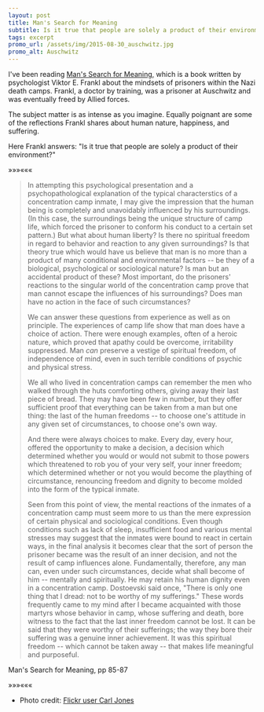 ```yaml
---
layout: post
title: Man's Search for Meaning 
subtitle: Is it true that people are solely a product of their environment?
tags: excerpt
promo_url: /assets/img/2015-08-30_auschwitz.jpg
promo_alt: Auschwitz 
---
```


I've been reading <a href="http://www.amazon.com/Mans-Search-Meaning-Viktor-Frankl/dp/0807014273/ref=as_li_ss_tl?_encoding=UTF8&qid=&sr=&linkCode=sl1&tag=musings01b1-20&linkId=0b24dfd82cecb1ba112873190fadf260" target="_blank">Man's Search for Meaning,</a> which is a book written by psychologist Viktor E. Frankl about the mindsets of prisoners within the Nazi death camps.  Frankl, a doctor by training, was a prisoner at Auschwitz and was eventually freed by Allied forces.

The subject matter is as intense as you imagine. Equally poignant are some of the reflections Frankl shares about human nature, happiness, and suffering.

Here Frankl answers: "Is it true that people are solely a product of their environment?"

<div class="separator">&raquo;&raquo;&raquo;&laquo;&laquo;&laquo;</div>

> In attempting this psychological presentation and a psychopathological explanation of the typical characterstics of a concentration camp inmate, I may give the impression that the human being is completely and unavoidably influenced by his surroundings.
> (In this case, the surroundings being the unique structure of camp life, which forced the prisoner to conform his conduct to a certain set pattern.) But what about human liberty? Is there no spiritual freedom in regard to behavior and reaction to any given
> surroundings? Is that theory true which would have us believe that man is no more than a product of many conditional and environmental factors -- be they of a biological, psychological or sociological nature? Is man but an accidental product of these? Most
> important, do the prisoners' reactions to the singular world of the concentration camp prove that man cannot escape the influences of his surroundings? Does man have no action in the face of such circumstances?
>
> We can answer these questions from experience as well as on principle. The experiences of camp life show that man does have a choice of action. There were enough examples, often of a heroic nature, which proved that apathy could be overcome, irritability
> suppressed. Man *can* preserve a vestige of spiritual freedom, of independence of mind, even in such terrible conditions of psychic and physical stress.
>
> We all who lived in concentration camps can remember the men who walked through the huts comforting others, giving away their last piece of bread. They may have been few in number, but they offer sufficient proof that everything can be taken from a man but one thing:
> the last of the human freedoms -- to choose one's attitude in any given set of circumstances, to choose one's own way.
>
> And there were always choices to make. Every day, every hour, offered the opportunity to make a decision, a decision which determined whether you would or would not submit to those powers which threatened to rob you of your very self, your inner freedom;
> which determined whether or not you would become the plaything of circumstance, renouncing freedom and dignity to become molded into the form of the typical inmate.
>
> Seen from this point of view, the mental reactions of the inmates of a concentration camp must seem more to us than the mere expression of certain physical and sociological conditions. Even though conditions such as lack of sleep, insufficient food and various
> mental stresses may suggest that the inmates were bound to react in certain ways, in the final analysis it becomes clear that the sort of person the prisoner became was the result of an inner decision, and not the result of camp influences alone. Fundamentally,
> therefore, any man can, even under such circumstances, decide what shall become of him -- mentally and spiritually. He may retain his human dignity even in a concentration camp. Dostoevski said once, "There is only one thing that I dread: not to be worthy of my
> sufferings." These words frequently came to my mind after I became acquainted with those martyrs whose behavior in camp, whose suffering and death, bore witness to the fact that the last inner freedom cannot be lost. It can be said that they were worthy of their
> sufferings; the way they bore their suffering was a genuine inner achievement. It was this spiritual freedom -- which cannot be taken away -- that makes life meaningful and purposeful.

<p class="quote-source">Man's Search for Meaning, pp 85-87</p>

<div class="separator">&raquo;&raquo;&raquo;&laquo;&laquo;&laquo;</div>

* Photo credit: <a href="https://www.flickr.com/photos/_belial/3425538117/in/photolist-6dGM92-sa2o4C-9dxt5L-8MhyT9-rvvei1-9dup4g-5nJje8-aMdCXg-qXiDtn-c4FeLu-aEtfeo-9dunCa-qXsr6n-qoKqng-qXstvx-9dxsQj-qF12Gk-adwY1K-rR9LW2-rSjpse-qEU1Nj-56FKjQ-qF2Hwg-qdDjYw-9dumVe-rFtqaX-9x3QhP-9dxsJm-qR49Yd-rN4Jen-9dunyn-9dumN6-qVajnu-bNGNh4-qEU1Bs-pyds6m-byabgH-bBwtQJ-6hZjkR-dt1Qw1-qvcYmp-9x6Ns1-p7o6Rj-9bpgYf-6eNJ8p-6eJjEV-8xCx63-8xcRBn-bj8R1-9x6Pom/" target="_blank">Flickr user Carl Jones</a>
